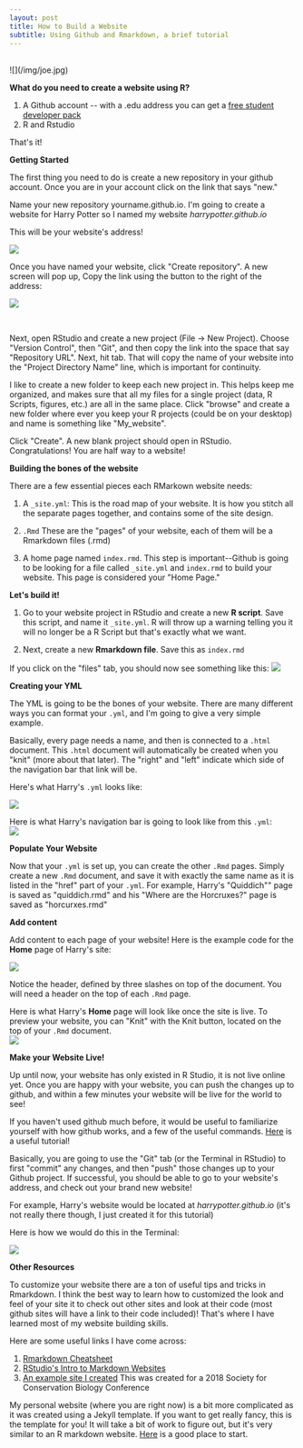 ```yaml
---
layout: post
title: How to Build a Website
subtitle: Using Github and Rmarkdown, a brief tutorial
---
```


<br>
![](/img/joe.jpg)

<br>


**What do you need to create a website using R?** 

1. A Github account -- with a .edu  address you can get a [free student developer pack](https://help.github.com/articles/applying-for-a-student-developer-pack/)
2. R and Rstudio

That's it! 


**Getting Started** 

The first thing you need to do is create a new repository in your github account. Once you are in your account click on the link that says "new."

Name your new repository yourname.github.io. I'm going to create a website for Harry Potter so I named my website *harrypotter.github.io*

This will be your website's address!

![](/img/step1.JPG)

Once you have named your website, click "Create repository". A new screen will pop up, Copy the link using the button to the right of the address:

![](/img/step2.JPG)

<br>

Next, open RStudio and create a new project (File -> New Project). Choose "Version Control", then "Git", and then copy the link into the space that say "Repository URL". Next, hit tab. That will copy the name of your website into the "Project Directory Name" line, which is important for continuity. 

I like to create a new folder to keep each new project in. This helps keep me organized, and makes sure that all my files for a single project (data, R Scripts, figures, etc.) are all in the same place. Click "browse" and create a new folder where ever you keep your R projects (could be on your desktop) and name is something like "My_website". 

Click "Create". A new blank project should open in RStudio. Congratulations! You are half way to a website! 

**Building the bones of the website** 

There are a few essential pieces each RMarkown website needs: 

1. A `_site.yml`: This is the road map of your website. It is how you stitch all the separate pages together, and contains some of the site design. 

2. `.Rmd` These are the "pages" of your website, each of them will be a Rmarkdown files (.rmd)

3. A home page named `index.rmd`. This step is important--Github is going to be looking for a file called `_site.yml` and `index.rmd` to build your website. This page is considered your "Home Page." 

**Let's build it!** 

1. Go to your website project in RStudio and create a new **R script**. Save this script, and name it `_site.yml`. R will throw up a warning telling you it will no longer be a R Script but that's exactly what we want. 

2. Next, create a new **Rmarkdown file**. Save this as `index.rmd`

If you click on the "files" tab, you should now see something like this:
![](/img/step3.JPG)

**Creating your YML**

The YML is going to be the bones of your website. There are many different ways you can format your `.yml`, and I'm going to give a very simple example. 

Basically, every page needs a name, and then is connected to a `.html` document. This `.html` document will automatically be created when you "knit" (more about that later). The "right" and "left" indicate which side of the navigation bar that link will be.

Here's what Harry's `.yml` looks like:

![](/img/yml_harry.JPG)


Here is what Harry's navigation bar is going to look like from this `.yml`:
<br>
![](/img/step5.JPG)

**Populate Your Website**

Now that your `.yml` is set up, you can create the other `.Rmd` pages. Simply create a new `.Rmd` document, and save it with exactly the same name as it is listed in the "href" part of your `.yml`. For example, Harry's "Quiddich"" page is saved as "quiddich.rmd" and his "Where are the Horcruxes?" page is saved as "horcurxes.rmd" 

**Add content**

Add content to each page of your website! Here is the example code for the **Home** page of Harry's site: 

![](/img/harry_index.JPG)

Notice the header, defined by three slashes on top of the document. You will need a header on the top of each `.Rmd` page.

Here is what Harry's **Home** page will look like once the site is live. To preview your website, you can "Knit" with the Knit button, located on the top of your `.Rmd` document.
<br>
![](/img/hp.JPG)

**Make your Website Live!** 

Up until now, your website has only existed in R Studio, it is not live online yet. Once you are happy with your website, you can push the changes up to github, and within a few minutes your website will be live for the world to see! 

If you haven't used github much before, it would be useful to familiarize yourself with how github works, and a few of the useful commands. [Here](http://r-bio.github.io/intro-git-rstudio/) is a useful tutorial! 

Basically, you are going to use the "Git" tab (or the Terminal in RStudio) to first "commit" any changes, and then "push" those changes up to your Github project. If successful, you should be able to go to your website's address, and check out your brand new website! 

For example, Harry's website would be located at *harrypotter.github.io* (it's not really there though, I just created it for this tutorial)

Here is how we would do this in the Terminal:

![](/img/git.JPG)


**Other Resources**

To customize your website there are a ton of useful tips and tricks in Rmarkdown. I think the best way to learn how to customized the look and feel of your site it to check out other sites and look at their code (most github sites will have a link to their code included)! That's where I have learned most of my website building skills. 

Here are some useful links I have come across: 

1. [Rmarkdown Cheatsheet](https://www.rstudio.com/wp-content/uploads/2015/02/rmarkdown-cheatsheet.pdf)
2. [RStudio's Intro to Markdown Websites](https://rmarkdown.rstudio.com/lesson-13.html)
3. [An example site I created](https://bacbs-davis-2018.github.io/) This was created for a 2018 Society for Conservation Biology Conference

My personal website (where you are right now) is a bit more complicated as it was created using a Jekyll template. If you want to get really fancy, this is the template for you! It will take a bit of work to figure out, but it's very similar to an R markdown website. [Here](https://jekyllrb.com/) is a good place to start. 

